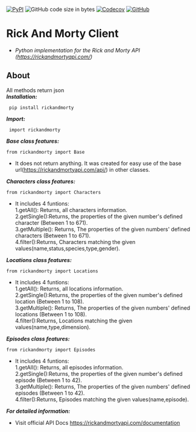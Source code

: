 [![PyPI](https://img.shields.io/pypi/v/rickandmorty?color=important)](https://pypi.org/project/rickandmorty/)
![GitHub code size in bytes](https://img.shields.io/github/languages/code-size/DogukanBaloglu/rickandmorty)
[![Codecov](https://img.shields.io/codecov/c/github/DogukanBaloglu/rickandmorty?color=brightgreen)](https://github.com/DogukanBaloglu/rickandmorty/actions/runs/226808122)
[![GitHub](https://img.shields.io/github/license/DogukanBaloglu/rickandmorty?color=yellow)](https://github.com/DogukanBaloglu/rickandmorty/blob/master/LICENSE)

 Rick And Morty Client 
=======================

- *Python implementation for the Rick and Morty API (https://rickandmortyapi.com/)*  
 
 ## About 
  
  All methods return json   
  ***Installation:***  
  
     pip install rickandmorty
      
  
  ***Import:***  
  
     import rickandmorty 
  
 ***Base class features:***
 
    from rickandmorty import Base  
  
 - It does not return anything. It was created for easy use of the base url(https://rickandmortyapi.com/api/) in other classes.
 
 ***Characters class features:***

    from rickandmorty import Characters
    
 - It includes 4 funtions:  
  1.getAll(): Returns, all characters information.    
  2.getSingle():Returns, the properties of the given number's defined character (Between 1 to 671).        
  3.getMultiple(): Returns, The properties of the given numbers' defined characters (Between 1 to 671).        
  4.filter():Returns, Characters matching the given values(name,status,species,type,gender).  
  
 ***Locations class features:***

    from rickandmorty import Locations
    
 - It includes 4 funtions:  
  1.getAll(): Returns, all locations information.      
  2.getSingle():Returns, the properties of the given number's defined location (Between 1 to 108).          
  3.getMultiple(): Returns, The properties of the given numbers' defined locations (Between 1 to 108).          
  4.filter():Returns, Locations matching the given values(name,type,dimension).  
  
 ***Episodes class features:***

    from rickandmorty import Episodes
    
 - It includes 4 funtions:  
  1.getAll(): Returns, all episodes information.    
  2.getSingle():Returns, the properties of the given number's defined episode (Between 1 to 42).        
  3.getMultiple(): Returns, The properties of the given numbers' defined episodes (Between 1 to 42).        
  4.filter():Returns, Episodes matching the given values(name,episode).  
  
  ***For detailed information:***  
  - Visit official API Docs https://rickandmortyapi.com/documentation
